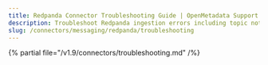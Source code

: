 ```yaml
---
title: Redpanda Connector Troubleshooting Guide | OpenMetadata Support
description: Troubleshoot Redpanda ingestion errors including topic not found, schema mismatch, or token failures.
slug: /connectors/messaging/redpanda/troubleshooting
---
```


{% partial file="/v1.9/connectors/troubleshooting.md" /%}
